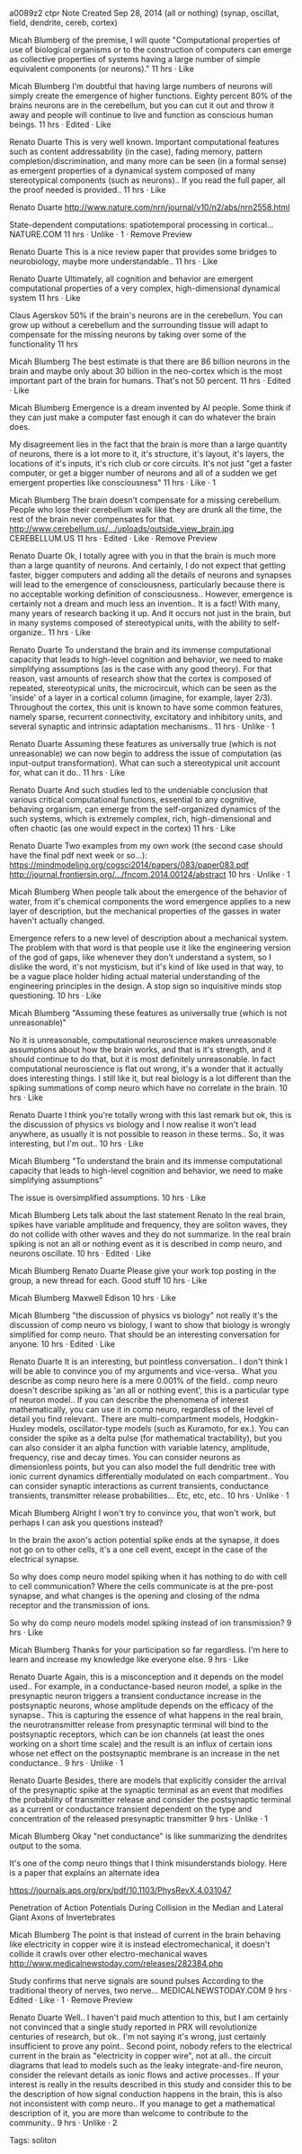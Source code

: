 a0089z2 ctpr
Note Created Sep 28, 2014
(all or nothing) (synap, oscillat, field, dendrite, cereb, cortex) 

Micah Blumberg
of the premise, I will quote "Computational properties of use of biological organisms or to the construction of computers can emerge as collective properties of systems having a large number of simple equivalent components (or neurons)."
11 hrs · Like

Micah Blumberg
I'm doubtful that having large numbers of neurons will simply create the emergence of higher functions. Eighty percent 80% of the brains neurons are in the cerebellum, but you can cut it out and throw it away and people will continue to live and function as conscious human beings.
11 hrs · Edited · Like

Renato Duarte
This is very well known. Important computational features such as content addressability (in the case), fading memory, pattern completion/discrimination, and many more can be seen (in a formal sense) as emergent properties of a dynamical system composed of many stereotypical components (such as neurons).. If you read the full paper, all the proof needed is provided..
11 hrs · Like

Renato Duarte http://www.nature.com/nrn/journal/v10/n2/abs/nrn2558.html

State-dependent computations: spatiotemporal processing in cortical...
NATURE.COM
11 hrs · Unlike · 1 · Remove Preview

Renato Duarte
This is a nice review paper that provides some bridges to neurobiology, maybe more understandable..
11 hrs · Like

Renato Duarte
Ultimately, all cognition and behavior are emergent computational properties of a very complex, high-dimensional dynamical system
11 hrs · Like

Claus Agerskov
50% if the brain's neurons are in the cerebellum. You can grow up without a cerebellum and the surrounding tissue will adapt to compensate for the missing neurons by taking over some of the functionality
11 hrs

Micah Blumberg
The best estimate is that there are 86 billion neurons in the brain and maybe only about 30 billion in the neo-cortex which is the most important part of the brain for humans. That's not 50 percent.
11 hrs · Edited · Like

Micah Blumberg
Emergence is a dream invented by AI people. Some think if they can just make a computer fast enough it can do whatever the brain does.

My disagreement lies in the fact that the brain is more than a large quantity of neurons, there is a lot more to it, it's structure, it's layout, it's layers, the locations of it's inputs, it's rich club or core circuits. It's not just "get a faster computer, or get a bigger number of neurons and all of a sudden we get emergent properties like consciousness"
11 hrs · Like · 1

Micah Blumberg
The brain doesn't compensate for a missing cerebellum. People who lose their cerebellum walk like they are drunk all the time, the rest of the brain never compensates for that. http://www.cerebellum.us/.../uploads/outside_view_brain.jpg
CEREBELLUM.US
11 hrs · Edited · Like · Remove Preview

Renato Duarte
Ok, I totally agree with you in that the brain is much more than a large quantity of neurons. And certainly, I do not expect that getting faster, bigger computers and adding all the details of neurons and synapses will lead to the emergence of consciousness, particularly because there is no acceptable working definition of consciousness.. However, emergence is certainly not a dream and much less an invention.. It is a fact! With many, many years of research backing it up. And it occurs not just in the brain, but in many systems composed of stereotypical units, with the ability to self-organize..
11 hrs · Like

Renato Duarte
To understand the brain and its immense computational capacity that leads to high-level cognition and behavior, we need to make simplifying assumptions (as is the case with any good theory). For that reason, vast amounts of research show that the cortex is composed of repeated, stereotypical units, the microcircuit, which can be seen as the 'inside' of a layer in a cortical column (imagine, for example, layer 2/3). Throughout the cortex, this unit is known to have some common features, namely sparse, recurrent connectivity, excitatory and inhibitory units, and several synaptic and intrinsic adaptation mechanisms..
11 hrs · Unlike · 1

Renato Duarte
Assuming these features as universally true (which is not unreasonable) we can now begin to address the issue of computation (as input-output transformation). What can such a stereotypical unit account for, what can it do..
11 hrs · Like

Renato Duarte
And such studies led to the undeniable conclusion that various critical computational functions, essential to any cognitive, behaving organism, can emerge from the self-organized dynamics of the such systems, which is extremely complex, rich, high-dimensional and often chaotic (as one would expect in the cortex)
11 hrs · Like

Renato Duarte
Two examples from my own work (the second case should have the final pdf next week or so...): https://mindmodeling.org/cogsci2014/papers/083/paper083.pdf
http://journal.frontiersin.org/.../fncom.2014.00124/abstract
10 hrs · Unlike · 1

Micah Blumberg
When people talk about the emergence of the behavior of water, from it's chemical components the word emergence applies to a new layer of description, but the mechanical properties of the gasses in water haven't actually changed.

Emergence refers to a new level of description about a mechanical system. The problem with that word is that people use it like the engineering version of the god of gaps, like whenever they don't understand a system, so I dislike the word, it's not mysticism, but it's kind of like used in that way, to be a vague place holder hiding actual material understanding of the engineering principles in the design. A stop sign so inquisitive minds stop questioning.
10 hrs · Like

Micah Blumberg
"Assuming these features as universally true (which is not unreasonable)"

No it is unreasonable, computational neuroscience makes unreasonable assumptions about how the brain works, and that is it's strength, and it should continue to do that, but it is most definitely unreasonable. In fact computational neuroscience is flat out wrong, it's a wonder that it actually does interesting things. I still like it, but real biology is a lot different than the spiking summations of comp neuro which have no correlate in the brain.
10 hrs · Like

Renato Duarte
I think you're totally wrong with this last remark but ok, this is the discussion of physics vs biology and I now realise it won't lead anywhere, as usually it is not possible to reason in these terms.. So, it was interesting, but I'm out..
10 hrs · Like

Micah Blumberg
"To understand the brain and its immense computational capacity that leads to high-level cognition and behavior, we need to make simplifying assumptions"

The issue is oversimplified assumptions.
10 hrs · Like

Micah Blumberg
Lets talk about the last statement Renato
In the real brain, spikes have variable amplitude and frequency, they are soliton waves, they do not collide with other waves and they do not summarize. In the real brain spiking is not an all or nothing event as it is described in comp neuro, and neurons oscillate.
10 hrs · Edited · Like

Micah Blumberg
Renato Duarte Please give your work top posting in the group, a new thread for each. Good stuff 
10 hrs · Like

Micah Blumberg
Maxwell Edison
10 hrs · Like

Micah Blumberg
"the discussion of physics vs biology" not really it's the discussion of comp neuro vs biology, I want to show that biology is wrongly simplified for comp neuro. That should be an interesting conversation for anyone.
10 hrs · Edited · Like

Renato Duarte
It is an interesting, but pointless conversation.. I don't think I will be able to convince you of my arguments and vice-versa.. What you describe as comp neuro here is a mere 0.001% of the field.. comp neuro doesn't describe spiking as 'an all or nothing event', this is a particular type of neuron model.. If you can describe the phenomena of interest mathematically, you can use it in comp neuro, regardless of the level of detail you find relevant.. There are multi-compartment models, Hodgkin-Huxley models, oscillator-type models (such as Kuramoto, for ex.). You can consider the spike as a delta pulse (for mathematical tractability), but you can also consider it an alpha function with variable latency, amplitude, frequency, rise and decay times. You can consider neurons as dimensionless points, but you can also model the full dendritic tree with ionic current dynamics differentially modulated on each compartment.. You can consider synaptic interactions as current transients, conductance transients, transmitter release probabilities... Etc, etc, etc..
10 hrs · Unlike · 1

Micah Blumberg
Alright I won't try to convince you, that won't work, but perhaps I can ask you questions instead?

In the brain the axon's action potential spike ends at the synapse, it does not go on to other cells, it's a one cell event, except in the case of the electrical synapse.

So why does comp neuro model spiking when it has nothing to do with cell to cell communication? Where the cells communicate is at the pre-post synapse, and what changes is the opening and closing of the ndma receptor and the transmission of ions.

So why do comp neuro models model spiking instead of ion transmission?
9 hrs · Like

Micah Blumberg
Thanks for your participation so far regardless. I'm here to learn and increase my knowledge like everyone else.
9 hrs · Like

Renato Duarte
Again, this is a misconception and it depends on the model used.. For example, in a conductance-based neuron model, a spike in the presynaptic neuron triggers a transient conductance increase in the postsynaptic neurons, whose amplitude depends on the efficacy of the synapse.. This is capturing the essence of what happens in the real brain, the neurotransmitter release from presynaptic terminal will bind to the postsynaptic receptors, which can be ion channels (at least the ones working on a short time scale) and the result is an influx of certain ions whose net effect on the postsynaptic membrane is an increase in the net conductance..
9 hrs · Unlike · 1

Renato Duarte
Besides, there are models that explicitly consider the arrival of the presynaptic spike at the synaptic terminal as an event that modifies the probability of transmitter release and consider the postsynaptic terminal as a current or conductance transient dependent on the type and concentration of the released presynaptic transmitter
9 hrs · Unlike · 1

Micah Blumberg
Okay "net conductance" is like summarizing the dendrites output to the soma.

It's one of the comp neuro things that I think misunderstands biology. Here is a paper that explains an alternate idea 

https://journals.aps.org/prx/pdf/10.1103/PhysRevX.4.031047

Penetration of Action Potentials During Collision in the Median
and Lateral Giant Axons of Invertebrates


Micah Blumberg
The point is that instead of current in the brain behaving like electricity in copper wire it is instead electromechanical, it doesn't collide it crawls over other electro-mechanical waves http://www.medicalnewstoday.com/releases/282384.php

Study confirms that nerve signals are sound pulses
According to the traditional theory of nerves, two nerve...
MEDICALNEWSTODAY.COM
9 hrs · Edited · Like · 1 · Remove Preview

Renato Duarte
Well.. I haven't paid much attention to this, but I am certainly not convinced that a single study reported in PRX will revolutionize centuries of research, but ok.. I'm not saying it's wrong, just certainly insufficient to prove any point.. Second point, nobody refers to the electrical current in the brain as "electricity in copper wire", not at all.. the circuit diagrams that lead to models such as the leaky integrate-and-fire neuron, consider the relevant details as ionic flows and active processes.. If your interest is really in the results described in this study and consider this to be the description of how signal conduction happens in the brain, this is also not inconsistent with comp neuro.. If you manage to get a mathematical description of it, you are more than welcome to contribute to the community..
9 hrs · Unlike · 2 

Tags:
  soliton
